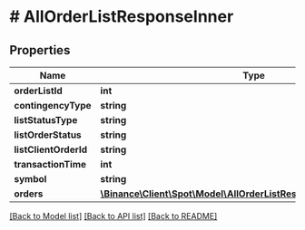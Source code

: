 # # AllOrderListResponseInner

## Properties

Name | Type | Description | Notes
------------ | ------------- | ------------- | -------------
**orderListId** | **int** |  | [optional]
**contingencyType** | **string** |  | [optional]
**listStatusType** | **string** |  | [optional]
**listOrderStatus** | **string** |  | [optional]
**listClientOrderId** | **string** |  | [optional]
**transactionTime** | **int** |  | [optional]
**symbol** | **string** |  | [optional]
**orders** | [**\Binance\Client\Spot\Model\AllOrderListResponseInnerOrdersInner[]**](AllOrderListResponseInnerOrdersInner.md) |  | [optional]

[[Back to Model list]](../../README.md#models) [[Back to API list]](../../README.md#endpoints) [[Back to README]](../../README.md)
